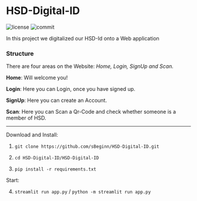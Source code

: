 # HSD-Digital-ID

![license](https://img.shields.io/github/license/sBeginn/HSD-Digital-ID)
![commit](https://img.shields.io/github/last-commit/sBeginn/HSD-Digital-ID)

In this project we digitalized our HSD-Id onto a Web application

### Structure
There are four areas on the Website: *Home, Login, SignUp and Scan.*

**Home**: Will welcome you!

**Login**: Here you can Login, once you have signed up.

**SignUp**: Here you can create an Account.

**Scan**:  Here you can Scan a Qr-Code and check whether someone is a member of HSD.

---

Download and Install:

1. ```git clone https://github.com/sBeginn/HSD-Digital-ID.git```

2. ```cd HSD-Digital-ID/HSD-Digital-ID```

3. ```pip install -r requirements.txt```

Start:

4. ```streamlit run app.py``` / ```python -m streamlit run app.py```

